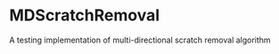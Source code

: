 MDScratchRemoval
================

A testing implementation of multi-directional scratch removal algorithm